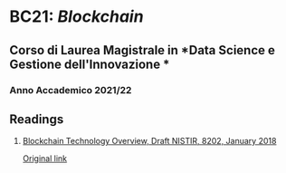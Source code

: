 # BC21: *Blockchain* #
## Corso di Laurea Magistrale in *Data Science e Gestione dell'Innovazione	* ##
### Anno Accademico 2021/22 ###


## Readings ##
1. [Blockchain Technology Overview, Draft NISTIR, 8202, January 2018](./Readings/nistir8202-draft.pdf)

    [Original link](https://csrc.nist.gov/CSRC/media/Publications/nistir/8202/draft/documents/nistir8202-draft.pdf)


